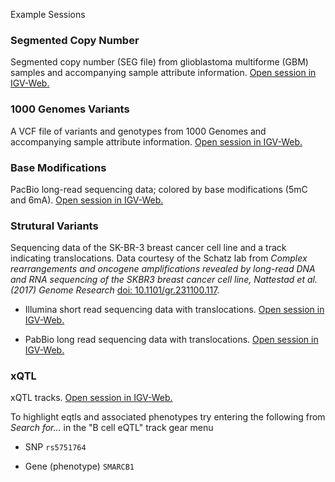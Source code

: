 <!---
The page title should not go in the menu
-->
<p class="page-title"> Example Sessions </p>

### Segmented Copy Number

Segmented copy number (SEG file) from glioblastoma multiforme (GBM) samples and accompanying sample attribute
information. [Open session in IGV-Web.](https://igv.org/app/?sessionURL=blob:rVRha9swEP0rQfTDBo5sOUkTB8ZYutIW1nZLWthWypBtxRazJVeSm6Yh_313ctPQfdpoQ3jYvntPd6e725B7YazUikxJTNkhjUhAbKlXC143lbjgtbBkuuSVFQExYimMUJkg0w2ROVDKYjABggI3eDtta656707mR.VgEqLtPRiX3Dp.Pf.C7s41dhqGsrjvF0KJhjsnjOprU1A7oLzmj1rxlaWZrkNw0HB6aMWd1_JAlxwkpcrFwxtKwl.CbLZ2OuUqf4WyV0WdGeic5UJT9.Bo8QjqvJLcvlYa4ZdXoo6nGHNpdL2Qj.Iv6bLI9UpVmufUakHbzGZU5G1Y6CoX6it3ZSeYyuKnbDp16sWoRTWQdis9k.4NZONUul2o2kIylyYXBlThCwsAYoQBwhBhhHCIMEaYICQILPLoOcyTmGcxT2OexzyReSbzVOa5sefG3Xme.x3hB9kGpNJZa7t4xtNRHAwGkyBm4_7oMEhGSTAZDyF8oyWZ3txCXQzPfoP7zYa4dYOND_3U.rkIiO5S6ydRNGZJEo.G42GUJGwbbEhrqv.9_FzUOjyZnR_pZn3R1qkw1Iqia6inqQNrD829zr6PgcHsaVNz5yMs8EZ34eJLKWRRgm0YRQHJpW0qvj7XOTosvl2fLU6PP.Mu0MbhuOvGdVvi09XV_Gx2fXWMLe2ckWnrPKdNvTxqGZHtvBdHZIu5PwU7F0soVu8E8sYWe44PVgvWAj69LNK_9lvOYRy4FaHKUgmHLMTdfvL8uhD58x7b1SfCH0P7Ur9s89VqRVGJqqqmSpa00Pc4iCL8CHdVfzg42FeTK6Ud9_nuizqOttAp1i9RlPfd8or773dSkGQlnp5r3jRSFf1MV9pYzJZsb7d_AA--)

### 1000 Genomes Variants

A VCF file of variants and genotypes from 1000 Genomes and accompanying sample attribute
information. [Open session in IGV-Web.](https://igv.org/app/?sessionURL=blob:rVRhT9swEP0ryOIDSMGJE9rSStMEDDG0bqAWpm0IVW7iJNYSO9huClT977tzyoB92gZV9dTa955953e3Iq0wVmpFRiSmrE8jEhBb6uWU100lvvBaWDLKeWVFQIzIhREqFWS0IjIDSlkkB0BQEAb_Pi5qrrZ2TifHZXIQ4t4ubObcOn41GWO4c40dhaEs2r1CKNFw54RRe9oU1CaU1_xBK760NNV1CAEaTg.tuPVaHmjOQVKqTNy9oSR8Jcim907PucpeoexVUecIdM4yoam7c7R4AHVeSW5fK40w80rU8TneuTS6nsoH8Yd0WWR6qSrNM2q1oIvUplRki7DQVSbUBXdlJziXxQ_ZdOrUi1GLaiDtlvpIujeQjefSPV5VW0jm3GTCgCqssAAgRkgQ9hF6CH2EAcIBwhCBRR49h3kS8yzmaczzmCcyz2Seyjw39ty4O89zvyF8J.uAVDpd2O4.cTxK.kG_1wtYFO1tfg4HMdzfaElG1zdQGMPTnxB_vSLuvkHng6EWvjECorvc9oZRNGDDYdzbH.xHwyFbByuyMNW_vn4mah0ejseUN7pi1Pq2pE3JrUhmtuSNkC6e1a1KeVXNpHKiMNyJbNb2OI0jlkS9KKboIbyqpW2ad3bc9Cz7dLr1lRvJlcM3z7WpuYN1iEMLdOm1XQAslEIWJewPogjmhDYOR4FuXDdBDi8vJ2dHV5cnaHfnjJwvHPIb3cBKJo1IHyOnx1j4TbEYbtqm4vefdYaE4_Px.PBievIBbaMrjWYxxXwnCqKA9aJdgtXcZDAROZR_6xQq.SIDmFZYXVh6Wfa_tXDGocOgzKFK5xIOmYrbp2b2E0hkv0fjYyIRfhju5_pl5yyXS4pKVFU1VbKkhW6xt0X4Hl6_fre9_VRvruC5uC_V85KvwXudAVDe..9_HfXMKN44naydtcmTadB1DVeiIuub9S8-)

### Base Modifications

PacBio long-read sequencing data; colored by base modifications (5mC and
6mA). [Open session in IGV-Web.](https://igv.org/app/?sessionURL=blob:7VZdT9swFP0rVcTDJrWO7Za2qTRNKw8waRsTbNI2hJCb3CTWYrvYLuFD_e.7dkthGw9AeaRqjxLb59j3XNu3N8kFWCeNTiYJJ2xIaNJNXG3aY6HmDXwRClwyKUXjoJtYKMGCziGZ3CSyQEpd9cdI0DgM3w4WSujOm_2jvbo_TkPfW.wshfPi.9GnMNz7uZukqawuehVomAvvweqesRVxfSKUuDZatI7kRqU4wODsqYPzqBWBlAIlpS7g8gUl8StRNr_yZiZ0sYVyVA06U9T5WIAh_tKT6hrVRSOF21Y6wFlUIl7Mwppra9SxvIZ_pOuqMK1ujCiIM0AWucsJFIu0Mk0B.qvw9UpwJqtfcr5SJ1GMuKCG0r41U.lfQJbPpL9dqnEYzKEtwKIqtrAuAg_QDzAIsBtgGGAUYBwgC8BoxMhhkcQii0UaizwWiSwyWaSyyOWRy1fzRe6PAD.TZTdpTL5w6_WwCUMCzQbdEc96t89j2scIrJHJ5OQUrbEi_42Mk5vEX83D3scttYhHo5uYVXS9jNIRyzK.OxgNaJaxZXczGjNYaQU62FIaq4THxplQ.LqwzVN3iAfn05lw8NkULh2qD.lc5DNp0oN9SvlZjOoMI6GjIWc8PDHKORuT1YzPPU3bTIu_cOJqkFWNsfcp3dwiU1TsKFPIUubC49UU9mJuGmOnV9ElB9iLbZU1i3lsc5gPXdxZ_2r1c63u9Dq8sxfMfsh0_rDr64VtVL7VFrCGNFgh6CYn_DUnj8rJrtp7Ukomaouk9ENS1hMfQYmXWGcf43b384JVP3jxX24eWwoKgZUKF5NqdAcnOYbzu6IYzYdi8xfj9gDT8GGhvzR_56ZtWxKUiG4U0bImlbkINRLS95gr9W5nJ5Su9T7T2vgY_T2zR3R5uvwD)

### Strutural Variants

Sequencing data of the SK-BR-3 breast cancer cell line and a track indicating translocations. Data courtesy of the Schatz lab from *Complex rearrangements
and oncogene amplifications revealed by long-read DNA and RNA sequencing of the SKBR3 breast cancer cell line, Nattestad
et al. (2017) Genome Research* [doi: 10.1101/gr.231100.117](https://doi.org/10.1101/gr.231100.117).


* Illumina short read sequencing data with translocations. [Open session in IGV-Web.](https://igv.org/app/?sessionURL=blob:xVRtT9swEP4ryOIDSMGx0zdaaZpgvExax6bCxCaEIidxEmuOHWy3pSD..85uyqjGh31AWz6ckvie58733N0jWnBjhVZoghJMh5igCNlaLy9Z00p.wRpu0aRk0vIIGV5yw1XO0eQRiQIgdUXHAFDgBl8f5w1TO3vnsw91bxT7s304LJl17Nts6t2da.0kjkW1OKi44i1zjht1oE2FbQ.zhj1oxZYW57qJwUFD9Njyu8AVDA5swCpUwe_flhWsAOZ85XTGVPEW5J7rGLiwu3dAzaRgdpv3Dw4IhD35hus5yTSgsWOZT7I2utEWPL6YghsghD80ApN40_Om783Am6E3I28OvRl7Q0mwAUMDiAYUDTAacDQAaUDSAKUBmwRsso4XsN.9.YGeIiR1PrddPqPJsB.RPokOSXIQXgfRsNeD_I0WaHJzGyFnWP4T_G8ekVu1vougePPQZBHS67sdjAkZ0fE4GfRHfTIe06eo67.CS7kCx7mRf1PTgjc6vvx0POutbToYkKxN29yczU5P00uaTgmh6dHFiX9J0hlN4RtTQrMWZ0vo8gYLKXHD2pYX2GrjcMYaHNJIlWbSpaWQ0CBwCjfDi7yE7LqLLZgRTPk.KLVpmPO_wnk3PleGKQvlYw7m0e7snXhWP0F23rYQyl7XWvLz0Bdo4swcRnIhrMiEFG51DROhl1Asuh5g7.cD_x7fmouqhqigx6ay4JtrqX3_mCrbIxGJ6IDsI1_g_1vT10f8nyubhZXQCQgDWKmGb0u4zrWT8GjjYbs1.llYcMvrV2QYENChYfdnhlUeMuWqcjVoQsLTKXO8Atpy2.VZviQQXE1PL55hXrkumRkvYZZ2oBG4fZkxrHG_yXyFNzs8rTqnbdHrClpKSc18RTie5zbHvJjHlZYFV1.Zq9frqWCwlZjlscozAWEv.Z3feLh62MjIi.f7b1pvc02hSr2t8nK5xJ4JK9lgJWpc6YXfrTx.D6PVvNvdfaGJgjYPE4N.l3ZEnm6ffgE-)

* PabBio long read sequencing data with translocations. [Open session in IGV-Web.](https://igv.org/app/?sessionURL=blob:tVRbT9swFP4ryOIBpNSxe6EXaZoGD2zatE2UiU0IRU7iJBaOHWynpaD.9x27SUc1HvbAXo7a.HzfuXznnGe04sYKrdACDTE9wwRFyFZ6vWR1I_lXVnOLFgWTlkfI8IIbrjKOFs9I5ACpSjoHgAI3.PexrZk6Orm8uqhG09i_ncJjwaxjP66.eHfnGruIY1GuBiVXvGHOcaMG2pTYjjCr2ZNWbG1xpusYHDREjy1_CFzB4MAGrELl_PFtWcEKYM42TqdM5W9B7rnOgQu7RwfUTApmD3n_4oBA2JP3XPskk4DGjqU.ycroWlvw.GZyboAQvtAIzNCbkTdjbybenHkz9WbmzdwbSoINGBpANKBogNGAowFIA5IGKA3YYcAOd_EC9qc3v9A2QlJnre3ymS7OxhEZk2hGhoPwcxJNZhPI32iBFrd3EXKGZffgf_uM3KbxUwTNa8OQRUjvahvMCZnS.Xw4GU_HZD6n26ibP6tEUUgY0Qi1Rv5LW3Ne63j5.fxqFBvOcptIk9j71IxA_USVtTQDgod4lNSsaXiOU1bjPgq9TxPWOp3IWWInidJMuqQQEgYCPKESvMoKSKUrZMWMYMrrXmhTM.c_hfduXa4NUxbaxRzsnz06WXZh_NLYtmm0cfam0pJfhlFAC2da2MKVsCIVUrjNDSyBXkN_6G5nvZ.P_WdjKy7KCgKDBH0zwTfTUvuRMWV6QiIS0Qk5Rb6n_6.Hr2_sm6qUhu3teg.7UqqaH3Z_l0fX_Q.9hx.evk8TQl5rMCXEP1Qi58uaSfkJSpG2F8QXJpfiiV9XhoMOMg.I7o7qwl1I0ey9OxmGnQznG8hFacWDAF1uV7yALTgCPcNo7wuAA.xvkG9mf32TsnM61K4qIXElNcux1Ry3mc0wz9u4hOy4.s5ctTssOYN7wiyPVZYKCLvkD_5W4fKpV4zn.2nqJ4iQXT.EKvShoOv1GnsmrGSNlahwqVf.KvL4PSxJ_e74.IVECqY1zP4LAaZke7f9DQ--)

### xQTL

xQTL tracks. [Open session in IGV-Web.](https://igv.org/app/?sessionURL=blob:tZVtT9swEMe_SmXxYpNSJ04KbSpN08omNgkGo5v2gBBykmtikdghdhsK4rvv7FLoxoMYdH1xahL__z7_crm7JDNotFCSDElI2RYNiEd0odoxr.oSPvMKNBlOeKnBIw1MoAGZAhleEpGhpMijAQokLsOrj9OKy86rncPtIhr49tlrfJjOjUq4zL4d7lqFMbUe.r7IZ90cJNTcGGhkVzU51RHlFb9QkreapqrycYHCBJyVb31G6PMpA0XNuaH5BbrzUnD9UmsbTpwTNTyxOReNqsbiAv6yLvJMtbJUPKNaAZ2mOqWQTf1clRnIA26KhWEi8l.iXrhTZ0a1dUNr06qRMGuwDRNhlqkqjYfZbzJo0BXvMA9DaENkQ8.GTRu2bOjbMLAhtoEFLjoNcyLmVMzJmNMxJ2ROyZyUOW3otOFiP6f9YcNPcuWRUqVTvcgnDIdh5A3CgbcV9br4Nx7EXrTZx_wbJcjw6BjBNDw9xfVHl8TMa1tPGs6mrtw8ohZn68ZB0GdxHG72.r0gjtmVd7P6zJS4cKKaipuby.vKHHVSKMsOfPm6izenTfmv5WJAGx8t_RG1TifWiRo9WxShkBmcP6MIH3GlJhHoPBNaJKIUZv4dN1EtGfYC97tBwjxSgMgLPDMLgify2FNS4fcEnerlRJZeJ9V6mdzn.2Qq4YuoFGukUvwnKsUzqEQPUeFSKsONnQMrcBLIVpp7dNqrgHVq4Kd6XXDqAtuwzUFT3GzdiO64Pwiqi19RJnRd8vmeyuxxt_d3d98djD.8v20.vVt6fQfvmswhTLBTdXYwQb2KD8elTfoOq6d2.4zjMOIafJkmAjcZw9nt3HOU8P0sZ_OyG7gXzuzzifoTYtu21DpRWVZUioLmambHIPhvEWr1ZmODPAbhvkpZwXF89Rs-)

To highlight eqtls and associated phenotypes try entering the following from *Search for...* in the "B cell eQTL" track gear
menu

* SNP ```rs5751764```

* Gene (phenotype) ```SMARCB1```



 



